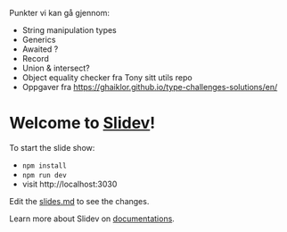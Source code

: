 Punkter vi kan gå gjennom:
- String manipulation types
- Generics
- Awaited ?
- Record
- Union & intersect? 
- Object equality checker fra Tony sitt utils repo
- Oppgaver fra https://ghaiklor.github.io/type-challenges-solutions/en/


# Welcome to [Slidev](https://github.com/slidevjs/slidev)!

To start the slide show:

- `npm install`
- `npm run dev`
- visit http://localhost:3030

Edit the [slides.md](./slides.md) to see the changes.

Learn more about Slidev on [documentations](https://sli.dev/).
